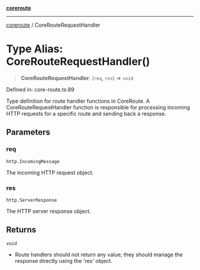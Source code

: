 [**coreroute**](../README.md)

***

[coreroute](../globals.md) / CoreRouteRequestHandler

# Type Alias: CoreRouteRequestHandler()

> **CoreRouteRequestHandler**: (`req`, `res`) => `void`

Defined in: core-route.ts:89

Type definition for route handler functions in CoreRoute.
A CoreRouteRequestHandler function is responsible for processing incoming HTTP requests
for a specific route and sending back a response.

## Parameters

### req

`http.IncomingMessage`

The incoming HTTP request object.

### res

`http.ServerResponse`

The HTTP server response object.

## Returns

`void`

- Route handlers should not return any value; they should manage the response directly using the 'res' object.

